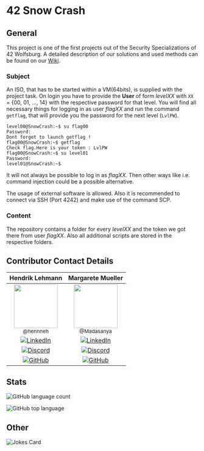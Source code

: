 # 42 Snow Crash

## General

This project is one of the first projects out of the Security Specializations of 42 Wolfsburg.
A detailed description of our solutions and used methods can be found on our [Wiki](https://github.com/Madasanya/snow-crash/wiki).

### Subject

An ISO, that has to be started within a VM(64bits), is supplied with the project task.
On login you have to provide the **User** of form _levelXX_ with `XX` = {00, 01, ..., 14} with the respective password for that level.
You will find all necessary things for logging in as user _flagXX_ and run the command `getflag`, that will provide you the password for the next level (`LvlPW`).

```shell
level00@SnowCrash:~$ su flag00
Password:
Dont forget to launch getflag !
flag00@SnowCrash:~$ getflag
Check flag.Here is your token : LvlPW
flag00@SnowCrash:~$ su level01
Password:
level01@SnowCrash:~$
```

It will not always be possible to log in as _flagXX_. Then other ways like i.e. command injection could be a possible alternative.

The usage of external software is allowed. Also it is recommended to connect via SSH (Port 4242) and make use of the command SCP.

### Content

The repository contains a folder for every _levelXX_ and the token we got there from user _flagXX_.
Also all additional scripts are stored in the respective folders.

## Contributor Contact Details


|                                                                                                                                                    Hendrik Lehmann                                                                                                                                                     |                                                                                                                                    Margarete Mueller                                                                                                                                      |
| :-----------------------------------------------------------------------------------------------------------------------------------------------------------------------------------------------------------------------------------------------------------------------------------------------------------: | :-----------------------------------------------------------------------------------------------------------------------------------------------------------------------------------------------------------------------------------------------------------------------------------: |
| [<img src="https://github.com/hennneh.png?size=115" width=115><br><sub>@hennneh</sub>](https://github.com/hennneh) | [<img src="https://github.com/Madasanya.png?size=250" width=115><br><sub>@Madasanya</sub>](https://github.com/Madasanya) |
|[![LinkedIn](https://img.shields.io/badge/-LinkedIn-0e76a8?style=plastic&logo=linkedin&logoColor=white)](https://linkedin.com/in/hendrik-Lehmann)|[![LinkedIn](https://img.shields.io/badge/LinkedIn-0e76a8?style=plastic&logo=linkedin&logoColor=white)](https://linkedin.com/in/margarete-mueller)|
|[![Discord](https://img.shields.io/badge/Discord-7289DA?style=plastic&logo=discord&logoColor=white&logoWidth=20)](https://discordapp.com/users/793196434605867038)|[![Discord](https://img.shields.io/badge/Discord-7289DA?style=plastic&logo=discord&logoColor=white&logoWidth=20)](https://discordapp.com/users/793196434605867038)|
|[![GitHub](https://img.shields.io/badge/GitHub-%23121011.svg?style=plastic&logo=GitHub&logoColor=white&logoWidth=25)](https://github.com/hennneh)|[![GitHub](https://img.shields.io/badge/GitHub-%23121011.svg?style=plastic&logo=GitHub&logoColor=white&logoWidth=25)](https://github.com/Madasanya)|

## Stats

![GitHub language count](https://img.shields.io/github/languages/count/Madasanya/snow-crash?style=plastic)

![GitHub top language](https://img.shields.io/github/languages/top/Madasanya/snow-crash?style=plastic)

## Other

![Jokes Card](https://readme-jokes.vercel.app/api?theme=solidBlue&bgColor=00000000)
